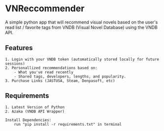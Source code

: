 # VNReccommender

A simple python app that will recommend visual novels based on the user's read list / favorite tags from VNDB (Visual Novel Database) using the VNDB API.

## Features

    1. Login with your VNDB token (automatically stored locally for future sessions)
    2. Personallized recommendations based on:
        - What you've read recently
        - Shared tags, developers, lengths, and popularity.
    3. Purchase Links (JASTUSA, Steam, Denpasoft, etc)

## Requirements

    1. Latest Version of Python
    2. Azaka (VNDB API Wrapper)

    Install Dependencies:
        run "pip install -r requirements.txt" in terminal
